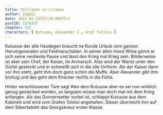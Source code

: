 ```yaml
---
title: Chillaxen in Litauen
author: Zagdil
date: 2022-01-25T23:20:00UTC+1
postID: 1574257
chapter: 327
characters: [ Kutusow, Alexander I., Graf Tolstoi ]
---
```

Kutusow der alte Haudegen braucht ne Runde Urlaub vom ganzen Herumgeneralen und Feldmarschallen. In seiner alten Hood Wilna gönnt er sich seine verdiente Pause und lässt den Krieg mal Krieg sein. Blöderweise ist aber sein Chef, der Kaiser, im Anmarsch. Also wird der Wanst unter den Gürtel gesteckt und er schmeißt sich in die olle Uniform. Als der Kaiser dann vor ihm steht, geht ihm doch ganz schön die Muffe. Aber Alexander gibt ihm brohug und das geht dem Knacker rechts in die Fühls.

Hinter verschlossener Türe sagt Alex dem Kutusow aber es sei nun wirklich genug geslacked worden, so langsam müsse man doch mal mit dem Krieg anfangen. Als das Donnerwetter vorbei ist, schlappt Kutusow aus dem Kabinett und wird vom Grafen Tolstoi angehalten. Dieser überreicht ihm auf dem Silbertablett das Georgskreuz erster Klasse.